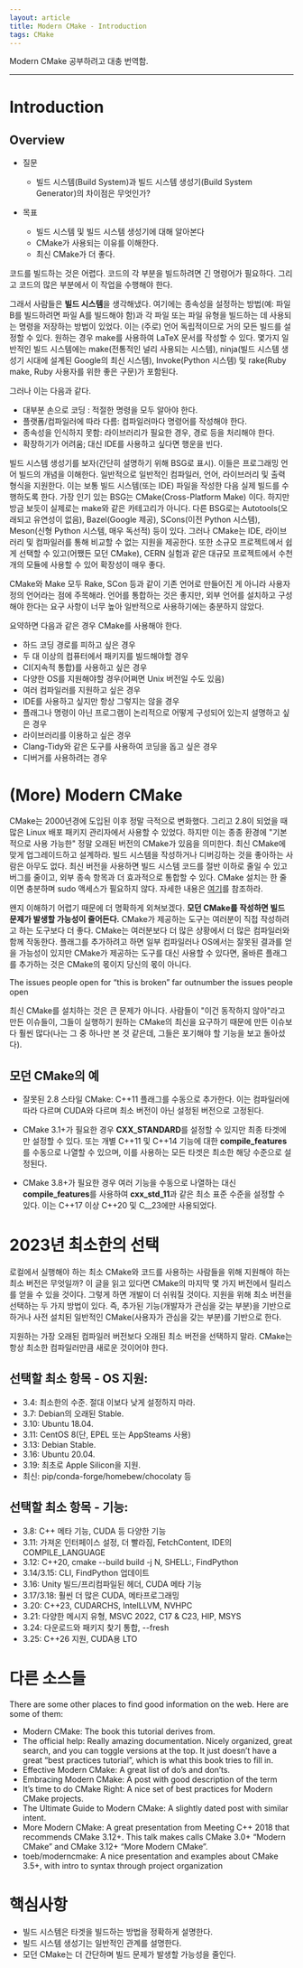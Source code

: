 ```yaml
---
layout: article
title: Modern CMake - Introduction
tags: CMake
---
```


Modern CMake 공부하려고 대충 번역함.

---

# Introduction

## Overview

* 질문
  * 빌드 시스템(Build System)과 빌드 시스템 생성기(Build System Generator)의 차이점은 무엇인가?

* 목표
  * 빌드 시스템 및 빌드 시스템 생성기에 대해 알아본다
  * CMake가 사용되는 이유를 이해한다.
  * 최신 CMake가 더 좋다.

코드를 빌드하는 것은 어렵다. 코드의 각 부분을 빌드하려면 긴 명령어가 필요하다. 그리고 코드의 많은 부분에서 이 작업을 수행해야 한다.

그래서 사람들은 **빌드 시스템**을 생각해냈다. 여기에는 종속성을 설정하는 방법(예: 파일 B를 빌드하려면 파일 A를 빌드해야 함)과 각 파일 또는 파일 유형을 빌드하는 데 사용되는 명령을 저장하는 방법이 있었다. 이는 (주로) 언어 독립적이므로 거의 모든 빌드를 설정할 수 있다. 원하는 경우 make를 사용하여 LaTeX 문서를 작성할 수 있다. 몇가지 일반적인 빌드 시스템에는 make(전통적인 널리 사용되는 시스템), ninja(빌드 시스템 생성기 시대에 설계된 Google의 최신 시스템), Invoke(Python 시스템) 및 rake(Ruby make, Ruby 사용자를 위한 좋은 구문)가 포함된다.

그러나 이는 다음과 같다.
* 대부분 손으로 코딩 : 적절한 명령을 모두 알아야 한다.
* 플랫폼/컴파일러에 따라 다름: 컴파일러마다 명령어를 작성해야 한다.
* 종속성을 인식하지 못함: 라이브러리가 필요한 경우, 경로 등을 처리해야 한다.
* 확장하기가 어려움; 대신 IDE를 사용하고 싶다면 행운을 빈다.

빌드 시스템 생성기를 보자(간단히 설명하기 위해 BSG로 표시). 이들은 프로그래밍 언어 빌드의 개념을 이해한다. 일반적으로 일반적인 컴파일러, 언어, 라이브러리 및 출력 형식을 지원한다. 이는 보통 빌드 시스템(또는 IDE) 파일을 작성한 다음 실제 빌드를 수행하도록 한다. 가장 인기 있는 BSG는 CMake(Cross-Platform Make) 이다. 하지만 방금 보듯이 실제로는 make와 같은 카테고리가 아니다. 다른 BSG로는 Autotools(오래되고 유연성이 없음), Bazel(Google 제공), SCons(이전 Python 시스템), Meson(신형 Python 시스템, 매우 독선적) 등이 있다. 그러나 CMake는 IDE, 라이브러리 및 컴파일러를 통해 비교할 수 없는 지원을 제공한다. 또한 소규모 프로젝트에서 쉽게 선택할 수 있고(어쨌든 모던 CMake), CERN 실험과 같은 대규모 프로젝트에서 수천 개의 모듈에 사용할 수 있어 확장성이 매우 좋다.

CMake와 Make 모두 Rake, SCon 등과 같이 기존 언어로 만들어진 게 아니라 사용자 정의 언어라는 점에 주목해라. 언어를 통합하는 것은 좋지만, 외부 언어를 설치하고 구성해야 한다는 요구 사항이 너무 높아 일반적으로 사용하기에는 충분하지 않았다.

요약하면 다음과 같은 경우 CMake를 사용해야 한다.
* 하드 코딩 경로를 피하고 싶은 경우
* 두 대 이상의 컴퓨터에서 패키지를 빌드해야할 경우
* CI(지속적 통합)를 사용하고 싶은 경우
* 다양한 OS를 지원해야할 경우(어쩌면 Unix 버전일 수도 있음)
* 여러 컴파일러를 지원하고 싶은 경우
* IDE를 사용하고 싶지만 항상 그렇지는 않을 경우
* 플래그나 명령이 아닌 프로그램이 논리적으로 어떻게 구성되어 있는지 설명하고 싶은 경우
* 라이브러리를 이용하고 싶은 경우
* Clang-Tidy와 같은 도구를 사용하여 코딩을 돕고 싶은 경우
* 디버거를 사용하려는 경우

# (More) Modern CMake

CMake는 2000년경에 도입된 이후 정말 극적으로 변화했다. 그리고 2.8이 되었을 때 많은 Linux 배포 패키지 관리자에서 사용할 수 있었다. 하지만 이는 종종 환경에 "기본적으로 사용 가능한" 정말 오래된 버전의 CMake가 있음을 의미한다. 최신 CMake에 맞게 업그레이드하고 설계하라. 빌드 시스템을 작성하거나 디버깅하는 것을 좋아하는 사람은 아무도 없다. 최신 버전을 사용하면 빌드 시스템 코드를 절반 이하로 줄일 수 있고 버그를 줄이고, 외부 종속 항목과 더 효과적으로 통합할 수 있다. CMake 설치는 한 줄이면 충분하며 sudo 액세스가 필요하지 않다. 자세한 내용은 [여기](https://cliutils.gitlab.io/modern-cmake/chapters/intro/installing.html)를 참조하라.

왠지 이해하기 어렵기 때문에 더 명확하게 외쳐보겠다. **모던 CMake를 작성하면 빌드 문제가 발생할 가능성이 줄어든다.** CMake가 제공하는 도구는 여러분이 직접 작성하려고 하는 도구보다 더 좋다. CMake는 여러분보다 더 많은 상황에서 더 많은 컴파일러와 함께 작동한다. 플래그를 추가하려고 하면 일부 컴파일러나 OS에서는 잘못된 결과를 얻을 가능성이 있지만 CMake가 제공하는 도구를 대신 사용할 수 있다면, 올바른 플래그를 추가하는 것은 CMake의 몫이지 당신의 몫이 아니다.

The issues people open for “this is broken” far outnumber the issues people open

최신 CMake를 설치하는 것은 큰 문제가 아니다. 사람들이 "이건 동작하지 않아"라고 만든 이슈들이, 그들이 실행하기 원하는 CMake의 최신을 요구하기 때문에 만든 이슈보다 훨씬 많다(나는 그 중 하나만 본 것 같은데, 그들은 포기해야 할 기능을 보고 돌아섰다).

## 모던 CMake의 예
* 잘못된 2.8 스타일 CMake: C++11 플래그를 수동으로 추가한다. 이는 컴파일러에 따라 다르며 CUDA와 다르며 최소 버전이 아닌 설정된 버전으로 고정된다.

* CMake 3.1+가 필요한 경우 **CXX_STANDARD**를 설정할 수 있지만 최종 타겟에만 설정할 수 있다. 또는 개별 C++11 및 C++14 기능에 대한 **compile_features**를 수동으로 나열할 수 있으며, 이를 사용하는 모든 타겟은 최소한 해당 수준으로 설정된다.

* CMake 3.8+가 필요한 경우 여러 기능을 수동으로 나열하는 대신 **compile_features**를 사용하여 **cxx_std_11**과 같은 최소 표준 수준을 설정할 수 있다. 이는 C++17 이상 C++20 및 C__23에만 사용되었다.

# 2023년 최소한의 선택

로컬에서 실행해야 하는 최소 CMake와 코드를 사용하는 사람들을 위해 지원해야 하는 최소 버전은 무엇일까? 이 글을 읽고 있다면 CMake의 마지막 몇 가지 버전에서 릴리스를 얻을 수 있을 것이다. 그렇게 하면 개발이 더 쉬워질 것이다. 지원을 위해 최소 버전을 선택하는 두 가지 방법이 있다. 즉, 추가된 기능(개발자가 관심을 갖는 부분)을 기반으로 하거나 사전 설치된 일반적인 CMake(사용자가 관심을 갖는 부분)를 기반으로 한다.

지원하는 가장 오래된 컴파일러 버전보다 오래된 최소 버전을 선택하지 말라. CMake는 항상 최소한 컴파일러만큼 새로운 것이어야 한다.

## 선택할 최소 항목 - OS 지원:

* 3.4: 최소한의 수준. 절대 이보다 낮게 설정하지 마라.
* 3.7: Debian의 오래된 Stable.
* 3.10: Ubuntu 18.04.
* 3.11: CentOS 8(단, EPEL 또는 AppSteams 사용)
* 3.13: Debian Stable.
* 3.16: Ubuntu 20.04.
* 3.19: 최초로 Apple Silicon을 지원.
* 최신: pip/conda-forge/homebew/chocolaty 등

## 선택할 최소 항목 - 기능:

* 3.8: C++ 메타 기능, CUDA 등 다양한 기능
* 3.11: 가져온 인터페이스 설정, 더 빨라짐, FetchContent, IDE의 COMPILE_LANGUAGE
* 3.12: C++20, cmake --build build -j N, SHELL:, FindPython
* 3.14/3.15: CLI, FindPython 업데이트
* 3.16: Unity 빌드/프리컴파일된 헤더, CUDA 메타 기능
* 3.17/3.18: 훨씬 더 많은 CUDA, 메타프로그래밍
* 3.20: C++23, CUDARCHS, IntelLLVM, NVHPC
* 3.21: 다양한 메시지 유형, MSVC 2022, C17 & C23, HIP, MSYS
* 3.24: 다운로드와 패키지 찾기 통합, --fresh
* 3.25: C++26 지원, CUDA용 LTO

# 다른 소스들

There are some other places to find good information on the web. Here are some of them:

* Modern CMake: The book this tutorial derives from.
* The official help: Really amazing documentation. Nicely organized, great search, and you can toggle versions at the top. It just doesn’t have a great “best practices tutorial”, which is what this book tries to fill in.
* Effective Modern CMake: A great list of do’s and don’ts.
* Embracing Modern CMake: A post with good description of the term
* It’s time to do CMake Right: A nice set of best practices for Modern CMake projects.
* The Ultimate Guide to Modern CMake: A slightly dated post with similar intent.
* More Modern CMake: A great presentation from Meeting C++ 2018 that recommends CMake 3.12+. This talk makes calls CMake 3.0+ “Modern CMake” and CMake 3.12+ “More Modern CMake”.
* toeb/moderncmake: A nice presentation and examples about CMake 3.5+, with intro to syntax through project organization

# 핵심사항

* 빌드 시스템은 타겟을 빌드하는 방법을 정확하게 설명한다.
* 빌드 시스템 생성기는 일반적인 관계를 설명한다.
* 모던 CMake는 더 간단하며 빌드 문제가 발생할 가능성을 줄인다.